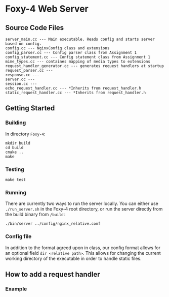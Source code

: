 # Foxy-4 Web Server

## Source Code Files

```
server_main.cc --- Main executable. Reads config and starts server based on config.
config.cc --- NginxConfig class and extensions
config_parser.cc --- Config parser class from Assignment 1
config_statement.cc --- Config statement class from Assignment 1
mime_types.cc --- containes mapping of media types to extensions
request_handler_generator.cc --- generates request handlers at startup
request_parser.cc ---
response.cc ---
server.cc ---
session.cc ---
echo_request_handler.cc --- *Inherits from request_handler.h
static_request_handler.cc --- *Inherits from request_handler.h
```

## Getting Started

### Building

In directory `Foxy-4`:

```
mkdir build
cd build 
cmake ..
make
```

### Testing

```
make test
```
### Running

There are currently two ways to run the server locally. You can either use `./run_server.sh` in the Foxy-4 root directory, or run the server directly from the build binary from `/build`:

```
./bin/server ../config/nginx_relative.conf
```

### Config file

In addition to the format agreed upon in class, our config format allows for an optional field `dir <relative path>`.
This allows for changing the current working directory of the executable in order to handle static files.

## How to add a request handler

### Example


